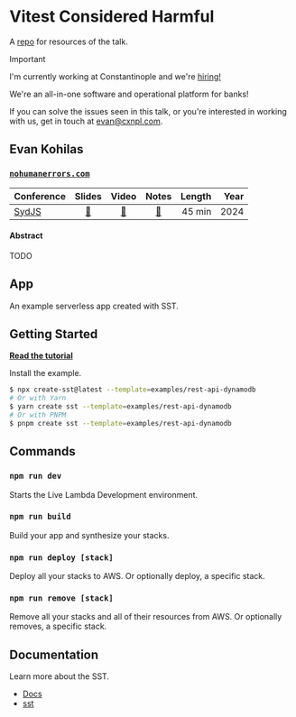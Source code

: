 # Vitest Considered Harmful
A [repo](https://github.com/ekohilas/vitest-considered-harmful) for resources of the talk.

> [!IMPORTANT]
> I'm currently working at Constantinople and we're [hiring!](https://jobs.lever.co/cxnpl)
> 
> We're an all-in-one software and operational platform for banks!
> 
> If you can solve the issues seen in this talk, or you're interested in working with us, get in touch at [evan@cxnpl.com](mailto:evan@cxnpl.com).

## Evan Kohilas
### [`nohumanerrors.com`](https://nohumanerrors.com)

| Conference | Slides | Video | Notes | Length | Year |
|------------|:------:|:-----:|:-----:|-------:|-----:|
| [SydJS]() | [🔗]() | [🔗]() | [🔗]() | 45 min | 2024 |

#### Abstract
TODO

## App
An example serverless app created with SST.

## Getting Started

[**Read the tutorial**](https://sst.dev/examples/how-to-use-dynamodb-in-your-serverless-app.html)

Install the example.

```bash
$ npx create-sst@latest --template=examples/rest-api-dynamodb
# Or with Yarn
$ yarn create sst --template=examples/rest-api-dynamodb
# Or with PNPM
$ pnpm create sst --template=examples/rest-api-dynamodb
```

## Commands

### `npm run dev`

Starts the Live Lambda Development environment.

### `npm run build`

Build your app and synthesize your stacks.

### `npm run deploy [stack]`

Deploy all your stacks to AWS. Or optionally deploy, a specific stack.

### `npm run remove [stack]`

Remove all your stacks and all of their resources from AWS. Or optionally removes, a specific stack.

## Documentation

Learn more about the SST.

- [Docs](https://docs.sst.dev/)
- [sst](https://docs.sst.dev/packages/sst)
